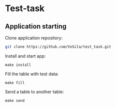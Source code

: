 # Test-task

## Application starting

Clone application repository:
```bash
git clone https://github.com/VoSila/test_task.git
```

Install and start app:
```
make install
```

Fill the table with test data:
```
make fill
```

Send a table to another table:
```
make send
```
